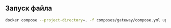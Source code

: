
## Запуск файла

```sh
docker compose --project-directory=. -f composes/gateway/compose.yml up
```
